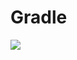 # Gradle
[![](https://jitpack.io/v/zj565061763/libcore.svg)](https://jitpack.io/#zj565061763/libcore)
